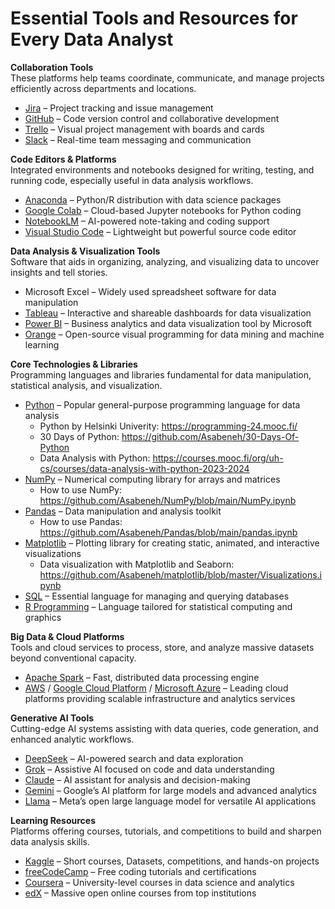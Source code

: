 
# Essential Tools and Resources for Every Data Analyst

**Collaboration Tools**  
These platforms help teams coordinate, communicate, and manage projects efficiently across departments and locations.  

- [Jira](https://www.atlassian.com/software/jira) – Project tracking and issue management  
- [GitHub](https://github.com/) – Code version control and collaborative development  
- [Trello](https://trello.com/) – Visual project management with boards and cards  
- [Slack](https://slack.com/) – Real-time team messaging and communication  

**Code Editors & Platforms**  
Integrated environments and notebooks designed for writing, testing, and running code, especially useful in data analysis workflows.  

- [Anaconda](https://www.anaconda.com/) – Python/R distribution with data science packages  
- [Google Colab](https://colab.research.google.com/) – Cloud-based Jupyter notebooks for Python coding  
- [NotebookLM](https://notebooklm.google.com/) – AI-powered note-taking and coding support  
- [Visual Studio Code](https://code.visualstudio.com/) – Lightweight but powerful source code editor  

**Data Analysis & Visualization Tools**  
Software that aids in organizing, analyzing, and visualizing data to uncover insights and tell stories.  

- Microsoft Excel – Widely used spreadsheet software for data manipulation  
- [Tableau](https://www.tableau.com/) – Interactive and shareable dashboards for data visualization  
- [Power BI](https://powerbi.microsoft.com/) – Business analytics and data visualization tool by Microsoft  
- [Orange](https://orange.biolab.si/) – Open-source visual programming for data mining and machine learning  

**Core Technologies & Libraries**  
Programming languages and libraries fundamental for data manipulation, statistical analysis, and visualization.  

- [Python](https://www.python.org/) – Popular general-purpose programming language for data analysis  
  - Python by Helsinki Univerity: <https://programming-24.mooc.fi/>
  - 30 Days of Python: <https://github.com/Asabeneh/30-Days-Of-Python>
  - Data Analysis with Python: <https://courses.mooc.fi/org/uh-cs/courses/data-analysis-with-python-2023-2024>
- [NumPy](https://numpy.org/) – Numerical computing library for arrays and matrices  
  - How to use NumPy: <https://github.com/Asabeneh/NumPy/blob/main/NumPy.ipynb>
- [Pandas](https://pandas.pydata.org/) – Data manipulation and analysis toolkit  
  - How to use Pandas: <https://github.com/Asabeneh/Pandas/blob/main/pandas.ipynb>
- [Matplotlib](https://matplotlib.org/) – Plotting library for creating static, animated, and interactive visualizations  
  - Data visualization with Matplotlib and Seaborn: <https://github.com/Asabeneh/matplotlib/blob/master/Visualizations.ipynb>
- [SQL](https://www.w3schools.com/sql/) – Essential language for managing and querying databases  
- [R Programming](https://www.r-project.org/) – Language tailored for statistical computing and graphics  

**Big Data & Cloud Platforms**  
Tools and cloud services to process, store, and analyze massive datasets beyond conventional capacity.  

- [Apache Spark](https://spark.apache.org/) – Fast, distributed data processing engine  
- [AWS](https://aws.amazon.com/) / [Google Cloud Platform](https://cloud.google.com/) / [Microsoft Azure](https://azure.microsoft.com/) – Leading cloud platforms providing scalable infrastructure and analytics services  

**Generative AI Tools**  
Cutting-edge AI systems assisting with data queries, code generation, and enhanced analytic workflows.  

- [DeepSeek](https://deepseek.com/) – AI-powered search and data exploration  
- [Grok](https://grok.ai/) – Assistive AI focused on code and data understanding  
- [Claude](https://claude.ai/) – AI assistant for analysis and decision-making  
- [Gemini](https://ai.google/get-started/gemini-ecosystem/) – Google’s AI platform for large models and advanced analytics  
- [Llama](https://www.llama.com/) – Meta’s open large language model for versatile AI applications  

**Learning Resources**  
Platforms offering courses, tutorials, and competitions to build and sharpen data analysis skills.  

- [Kaggle](https://www.kaggle.com/) – Short courses, Datasets, competitions, and hands-on projects  
- [freeCodeCamp](https://www.freecodecamp.org/) – Free coding tutorials and certifications  
- [Coursera](https://www.coursera.org/) – University-level courses in data science and analytics  
- [edX](https://www.edx.org/) – Massive open online courses from top institutions  
